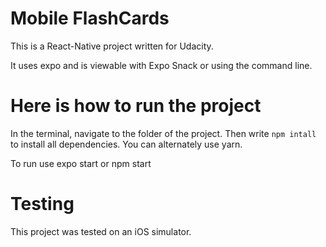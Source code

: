 #  Mobile FlashCards

This is a React-Native project written for Udacity. 

It uses expo and is viewable with Expo Snack or using the command line.


# Here is how to run the project

 In the terminal, navigate to the folder of the project. Then write `npm intall` to install all dependencies. You can alternately use yarn.

To run use expo start or npm start

# Testing

This project was tested on an iOS simulator.  